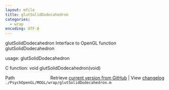 ```yaml
---
layout: mfile
title: glutSolidDodecahedron
categories:
  - wrap
encoding: UTF-8
---
```


glutSolidDodecahedron  Interface to OpenGL function glutSolidDodecahedron

usage:  glutSolidDodecahedron

C function:  void glutSolidDodecahedron(void)


<div class="code_header" style="text-align:right;">
  <span style="float:left;">Path&nbsp;&nbsp;</span> <span class="counter">Retrieve <a href=
  "https://raw.github.com/Psychtoolbox-3/Psychtoolbox-3/beta/./PsychOpenGL/MOGL/wrap/glutSolidDodecahedron.m">current version from GitHub</a> | View <a href=
  "https://github.com/Psychtoolbox-3/Psychtoolbox-3/commits/beta/./PsychOpenGL/MOGL/wrap/glutSolidDodecahedron.m">changelog</a></span>
</div>
<div class="code">
  <code>./PsychOpenGL/MOGL/wrap/glutSolidDodecahedron.m</code>
</div>
